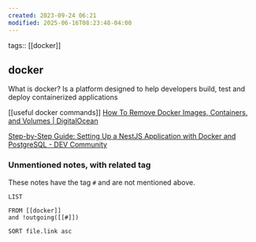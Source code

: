 ```yaml
---
created: 2023-09-24 06:21
modified: 2025-06-16T08:23:48-04:00
---
```

tags:: [[docker]]
## docker 

What is docker?
Is a platform designed to help developers build, test and deploy containerized applications

[[useful docker commands]]
[How To Remove Docker Images, Containers, and Volumes | DigitalOcean](https://www.digitalocean.com/community/tutorials/how-to-remove-docker-images-containers-and-volumes)


[Step-by-Step Guide: Setting Up a NestJS Application with Docker and PostgreSQL - DEV Community](https://dev.to/chukwutosin_/step-by-step-guide-setting-up-a-nestjs-application-with-docker-and-postgresql-5hei)







### Unmentioned notes, with related tag
These notes have the tag `#` and are not mentioned above.
```dataview
LIST

FROM [[docker]]
and !outgoing([[#]])

SORT file.link asc
```
